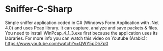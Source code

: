 # Sniffer-C-Sharp
Simple sniffer application coded in C# (Windows Form Application with .Net 4.0) and uses Pcap library. It can capture, analyze and save packets & files.
You need to install WinPcap_4_1_3.exe first because the application uses its labraries.
For more info you can watch this video on Youtube (Arabic): https://www.youtube.com/watch?v=QWY5pDlrZp0

